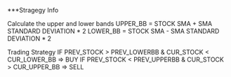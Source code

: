 ***Stragegy Info

Calculate the upper and lower bands
UPPER_BB = STOCK SMA + SMA STANDARD DEVIATION * 2
LOWER_BB = STOCK SMA - SMA STANDARD DEVIATION * 2

Trading Strategy
IF PREV_STOCK > PREV_LOWERBB & CUR_STOCK < CUR_LOWER_BB => BUY
IF PREV_STOCK < PREV_UPPERBB & CUR_STOCK > CUR_UPPER_BB => SELL